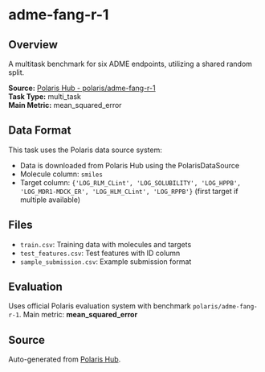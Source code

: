 # adme-fang-r-1

## Overview

A multitask benchmark for six ADME endpoints, utilizing a shared random split. 

**Source:** [Polaris Hub - polaris/adme-fang-r-1](https://polarishub.io)  
**Task Type:** multi_task  
**Main Metric:** mean_squared_error

## Data Format

This task uses the Polaris data source system:
- Data is downloaded from Polaris Hub using the PolarisDataSource
- Molecule column: `smiles`
- Target column: `{'LOG_RLM_CLint', 'LOG_SOLUBILITY', 'LOG_HPPB', 'LOG_MDR1-MDCK_ER', 'LOG_HLM_CLint', 'LOG_RPPB'}` (first target if multiple available)

## Files

- `train.csv`: Training data with molecules and targets
- `test_features.csv`: Test features with ID column
- `sample_submission.csv`: Example submission format

## Evaluation

Uses official Polaris evaluation system with benchmark `polaris/adme-fang-r-1`.
Main metric: **mean_squared_error**

## Source

Auto-generated from [Polaris Hub](https://polarishub.io/).
